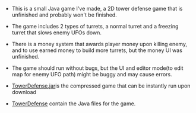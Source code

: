 - This is a small Java game I've made, a 2D tower defense game that is unfinished and probably won't be finished. 

- The game includes 2 types of turrets, a normal turret and a freezing turret that slows enemy UFOs down.

- There is a money system that awards player money upon killing enemy, and to use earned money to build more turrets, but the money UI was unfinished. 

- The game should run without bugs, but the UI and editor mode(to edit map for enemy UFO path) might be buggy and may cause errors. 

- [TowerDefense.jar](https://github.com/SimonZhang0122/Coding-Projects/blob/433787147111051635f71c3c75a3d8c322d87a44/2D%20Tower%20Defense%20Game/TowerDefense%20.jar)is the compressed game that can be instantly run upon download

- [TowerDefense](https://github.com/SimonZhang0122/Coding-Projects/tree/master/2D%20Tower%20Defense%20Game/Tower%20Defense) contain the Java files for the game.
